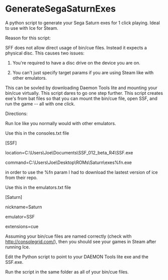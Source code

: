 # GenerateSegaSaturnExes
A python script to generate your Sega Saturn exes for 1 click playing. Ideal to use with Ice for Steam.

Reason for this script:

SFF does not allow direct usage of bin/cue files. Instead it expects a physical disc. This causes two issues:

  1) You're required to have a disc drive on the device you are on.
  
  2) You can't just specify target params if you are using Steam like with other emulators.
  
This can be sovled by downloading Daemon Tools lite and mounting your bin/cue virtually. This script dares to go one step further. This script creates exe's from bat files so that you can mount the bin/cue file, open SSF, and run the game -- all with one click.

Directions:

Run Ice like you normally would with other emulators.

Use this in the consoles.txt file

[SSF]

location=C:\Users\Joe\Documents\SSF_012_beta_R4\SSF.exe

command=C:\Users\Joe\Desktop\ROMs\Saturn\exes\%fn.exe

in order to use the %fn param I had to download the lastest version of ice from their repo.

Use this in the emulators.txt file

[Saturn]

nickname=Saturn

emulator=SSF

extensions=cue

Assuming your bin/cue files are named correctly (check with http://consolegrid.com/), then you should see your games in Steam after running Ice.

Edit the Python script to point to your DAEMON Tools lite exe and the SSF.exe.

Run the script in the same folder as all of your bin/cue files.
